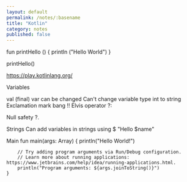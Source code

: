 ```yaml
---
layout: default
permalink: /notes/:basename
title: "Kotlin"
category: notes
published: false
---
```




fun printHello () {
println ("Hello World")
}

printHello()

https://play.kotlinlang.org/

Variables 

val (final)
var can be changed
Can't change variable type int to string
Exclamation mark bang !! 
Elvis operator ?:

Null safety
?.

Strings
Can add variables in strings 
using $ 
"Hello $name"


Main
fun main(args: Array<String>) {
println("Hello World!")

        // Try adding program arguments via Run/Debug configuration.
        // Learn more about running applications: https://www.jetbrains.com/help/idea/running-applications.html.
        println("Program arguments: ${args.joinToString()}")
    }